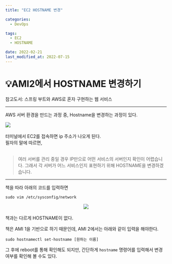 ```yaml
---
title: "EC2 HOSTNAME 변경"

categories:
  - DevOps

tags:
  - EC2
  - HOSTNAME

date: 2022-02-21
last_modified_at: 2022-07-15
---
```


# 💡AMI2에서 HOSTNAME 변경하기

참고도서: 스프링 부트와 AWS로 혼자 구현하는 웹 서비스

---

AWS 서버 환경을 만드는 과정 중, Hostname을 변경하는 과정이 있다.

<img src="https://images.velog.io/images/beatoncheeze/post/089f74cd-965d-4e69-81b4-a299f8a17d0e/image.png" align="center">
<br></br>
터미널에서 EC2를 접속하면 ip 주소가 나오게 된다.<br>
필자의 말에 따르면,
<br></br>

> 여러 서버를 관리 중일 경우 IP만으로 어떤 서비스의 서버인지 확인이 어렵습니다.
> 그래서 각 서버가 어느 서비스인지 표현하기 위해 HOSTNAME을 변경하겠습니다.

---

책을 따라 아래의 코드를 입력하면

```
sudo vim /etc/sysconfig/network
```

<div align="center">
<img src="https://images.velog.io/images/beatoncheeze/post/52da4aa1-f9d8-4942-81b9-0ffbefa1dc59/image.png" align="center">
</div>  
  
<br>
책과는 다르게 HOSTNAME이 없다.

책은 AMI 1을 기반으로 하기 때문인데, AMI 2에서는 아래와 같이 입력을 해야한다.

```
sudo hostnamectl set-hostname [원하는 이름]
```

그 후에 reboot를 통해 확인해도 되지만, 간단하게 `hostname` 명령어를 입력해서 변경 여부를 확인해 볼 수도 있다.
